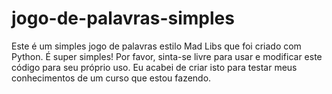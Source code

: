 # jogo-de-palavras-simples
Este é um simples jogo de palavras estilo Mad Libs que foi criado com Python. É super simples! Por favor, sinta-se livre para usar e modificar este código para seu próprio uso. Eu acabei de criar isto para testar meus conhecimentos de um curso que estou fazendo.
